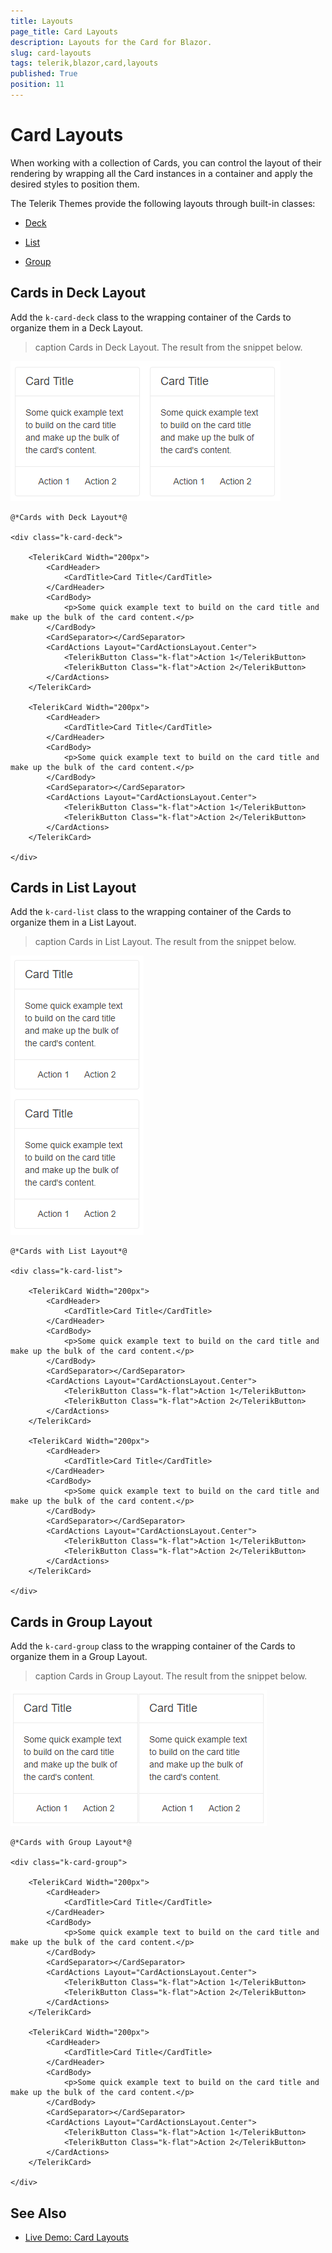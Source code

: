 ```yaml
---
title: Layouts
page_title: Card Layouts
description: Layouts for the Card for Blazor.
slug: card-layouts
tags: telerik,blazor,card,layouts
published: True
position: 11
---
```


# Card Layouts

When working with a collection of Cards, you can control the layout of their rendering by wrapping all the Card instances in a container and apply the desired styles to position them.

The Telerik Themes provide the following layouts through built-in classes:

* [Deck](#cards-in-deck-layout)

* [List](#cards-in-list-layout)

* [Group](#cards-in-group-layout)


## Cards in Deck Layout

Add the `k-card-deck` class to the wrapping container of the Cards to organize them in a Deck Layout.

>caption Cards in Deck Layout. The result from the snippet below.

![Deck layout](images/deck-layout-example.png)

````CSHTML
@*Cards with Deck Layout*@

<div class="k-card-deck">

    <TelerikCard Width="200px">
        <CardHeader>
            <CardTitle>Card Title</CardTitle>
        </CardHeader>
        <CardBody>
            <p>Some quick example text to build on the card title and make up the bulk of the card content.</p>
        </CardBody>
        <CardSeparator></CardSeparator>
        <CardActions Layout="CardActionsLayout.Center">
            <TelerikButton Class="k-flat">Action 1</TelerikButton>
            <TelerikButton Class="k-flat">Action 2</TelerikButton>
        </CardActions>
    </TelerikCard>

    <TelerikCard Width="200px">
        <CardHeader>
            <CardTitle>Card Title</CardTitle>
        </CardHeader>
        <CardBody>
            <p>Some quick example text to build on the card title and make up the bulk of the card content.</p>
        </CardBody>
        <CardSeparator></CardSeparator>
        <CardActions Layout="CardActionsLayout.Center">
            <TelerikButton Class="k-flat">Action 1</TelerikButton>
            <TelerikButton Class="k-flat">Action 2</TelerikButton>
        </CardActions>
    </TelerikCard>
    
</div>
````


## Cards in List Layout

Add the `k-card-list` class to the wrapping container of the Cards to organize them in a List Layout.

>caption Cards in List Layout. The result from the snippet below.

![List layout](images/list-layout-example.png)

````CSHTML
@*Cards with List Layout*@

<div class="k-card-list">

    <TelerikCard Width="200px">
        <CardHeader>
            <CardTitle>Card Title</CardTitle>
        </CardHeader>
        <CardBody>
            <p>Some quick example text to build on the card title and make up the bulk of the card content.</p>
        </CardBody>
        <CardSeparator></CardSeparator>
        <CardActions Layout="CardActionsLayout.Center">
            <TelerikButton Class="k-flat">Action 1</TelerikButton>
            <TelerikButton Class="k-flat">Action 2</TelerikButton>
        </CardActions>
    </TelerikCard>

    <TelerikCard Width="200px">
        <CardHeader>
            <CardTitle>Card Title</CardTitle>
        </CardHeader>
        <CardBody>
            <p>Some quick example text to build on the card title and make up the bulk of the card content.</p>
        </CardBody>
        <CardSeparator></CardSeparator>
        <CardActions Layout="CardActionsLayout.Center">
            <TelerikButton Class="k-flat">Action 1</TelerikButton>
            <TelerikButton Class="k-flat">Action 2</TelerikButton>
        </CardActions>
    </TelerikCard>
    
</div>
````


## Cards in Group Layout

Add the `k-card-group` class to the wrapping container of the Cards to organize them in a Group Layout.

>caption Cards in Group Layout. The result from the snippet below.

![Group layout](images/group-layout-example.png)

````CSHTML
@*Cards with Group Layout*@

<div class="k-card-group">

    <TelerikCard Width="200px">
        <CardHeader>
            <CardTitle>Card Title</CardTitle>
        </CardHeader>
        <CardBody>
            <p>Some quick example text to build on the card title and make up the bulk of the card content.</p>
        </CardBody>
        <CardSeparator></CardSeparator>
        <CardActions Layout="CardActionsLayout.Center">
            <TelerikButton Class="k-flat">Action 1</TelerikButton>
            <TelerikButton Class="k-flat">Action 2</TelerikButton>
        </CardActions>
    </TelerikCard>

    <TelerikCard Width="200px">
        <CardHeader>
            <CardTitle>Card Title</CardTitle>
        </CardHeader>
        <CardBody>
            <p>Some quick example text to build on the card title and make up the bulk of the card content.</p>
        </CardBody>
        <CardSeparator></CardSeparator>
        <CardActions Layout="CardActionsLayout.Center">
            <TelerikButton Class="k-flat">Action 1</TelerikButton>
            <TelerikButton Class="k-flat">Action 2</TelerikButton>
        </CardActions>
    </TelerikCard>
    
</div>
````


## See Also

  * [Live Demo: Card Layouts](https://demos.telerik.com/blazor-ui/card/layouts)